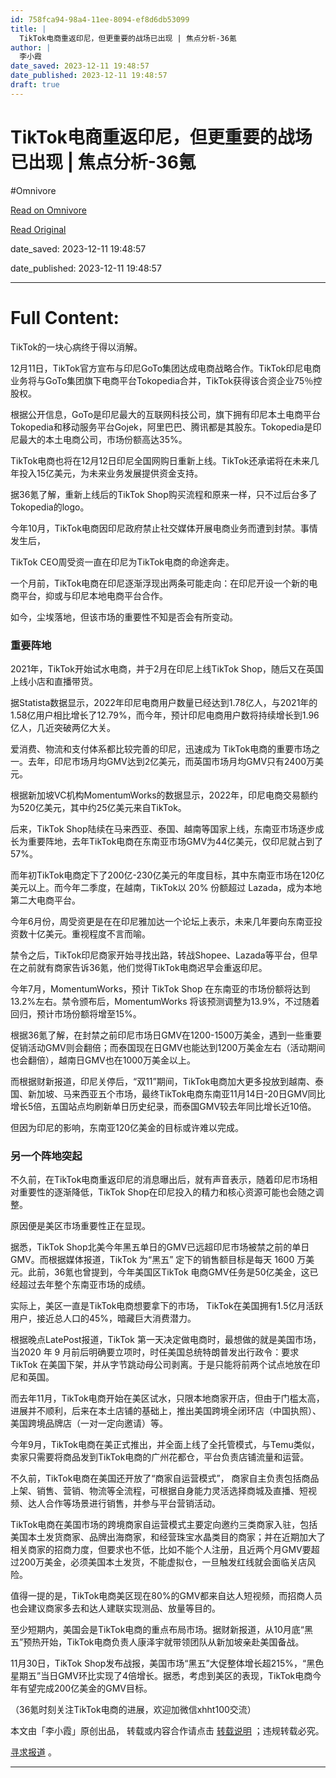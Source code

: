 ```yaml
---
id: 758fca94-98a4-11ee-8094-ef8d6db53099
title: |
  TikTok电商重返印尼，但更重要的战场已出现 | 焦点分析-36氪
author: |
  李小霞
date_saved: 2023-12-11 19:48:57
date_published: 2023-12-11 19:48:57
draft: true
---
```


# TikTok电商重返印尼，但更重要的战场已出现 | 焦点分析-36氪
#Omnivore

[Read on Omnivore](https://omnivore.app/me/tik-tok-36-18c5c3893be)

[Read Original](https://36kr.com/p/2556231256496256?f=rss)

date_saved: 2023-12-11 19:48:57

date_published: 2023-12-11 19:48:57

--- 

# Full Content: 

TikTok的一块心病终于得以消解。

12月11日，TikTok官方宣布与印尼GoTo集团达成电商战略合作。TikTok印尼电商业务将与GoTo集团旗下电商平台Tokopedia合并，TikTok获得该合资企业75％控股权。

根据公开信息，GoTo是印尼最大的互联网科技公司，旗下拥有印尼本土电商平台Tokopedia和移动服务平台Gojek，阿里巴巴、腾讯都是其股东。Tokopedia是印尼最大的本土电商公司，市场份额高达35%。

TikTok电商也将在12月12日印尼全国网购日重新上线。TikTok还承诺将在未来几年投入15亿美元，为未来业务发展提供资金支持。

据36氪了解，重新上线后的TikTok Shop购买流程和原来一样，只不过后台多了Tokopedia的logo。

今年10月，TikTok电商因印尼政府禁止社交媒体开展电商业务而遭到封禁。事情发生后，

TikTok CEO周受资一直在印尼为TikTok电商的命途奔走。

一个月前，TikTok电商在印尼逐渐浮现出两条可能走向：在印尼开设一个新的电商平台，抑或与印尼本地电商平台合作。

如今，尘埃落地，但该市场的重要性不知是否会有所变动。

### **重要阵地**

2021年，TikTok开始试水电商，并于2月在印尼上线TikTok Shop，随后又在英国上线小店和直播带货。

据Statista数据显示，2022年印尼电商用户数量已经达到1.78亿人，与2021年的1.58亿用户相比增长了12.79%，而今年，预计印尼电商用户数将持续增长到1.96亿人，几近突破两亿大关。

爱消费、物流和支付体系都比较完善的印尼，迅速成为 TikTok电商的重要市场之一。去年，印尼市场月均GMV达到2亿美元，而英国市场月均GMV只有2400万美元。

根据新加坡VC机构MomentumWorks的数据显示，2022年，印尼电商交易额约为520亿美元，其中约25亿美元来自TikTok。

后来，TikTok Shop陆续在马来西亚、泰国、越南等国家上线，东南亚市场逐步成长为重要阵地，去年TikTok电商在东南亚市场GMV为44亿美元，仅印尼就占到了57%。

而年初TikTok电商定下了200亿-230亿美元的年度目标，其中东南亚市场在120亿美元以上。而今年二季度，在越南，TikTok以 20% 份额超过 Lazada，成为本地第二大电商平台。

今年6月份，周受资更是在在印尼雅加达一个论坛上表示，未来几年要向东南亚投资数十亿美元。重视程度不言而喻。

禁令之后，TikTok印尼商家开始寻找出路，转战Shopee、Lazada等平台，但早在之前就有商家告诉36氪，他们觉得TikTok电商迟早会重返印尼。

今年7月，MomentumWorks，预计 TikTok Shop 在东南亚的市场份额将达到13.2%左右。禁令颁布后，MomentumWorks 将该预测调整为13.9%，不过随着回归，预计市场份额将增至15%。

根据36氪了解，在封禁之前印尼市场日GMV在1200-1500万美金，遇到一些重要促销活动GMV则会翻倍；而泰国现在日GMV也能达到1200万美金左右（活动期间也会翻倍），越南日GMV也在1000万美金以上。

而根据财新报道，印尼关停后，“双11”期间，TikTok电商加大更多投放到越南、泰国、新加坡、马来西亚五个市场，最终TikTok电商东南亚11月14日-20日GMV同比增长5倍，五国站点均刷新单日历史纪录，而泰国GMV较去年同比增长近10倍。

但因为印尼的影响，东南亚120亿美金的目标或许难以完成。

### **另一个阵地突起**

不久前，在TikTok电商重返印尼的消息曝出后，就有声音表示，随着印尼市场相对重要性的逐渐降低，TikTok Shop在印尼投入的精力和核心资源可能也会随之调整。

原因便是美区市场重要性正在显现。

据悉，TikTok Shop北美今年黑五单日的GMV已远超印尼市场被禁之前的单日GMV。而根据媒体报道，TikTok 为“黑五” 定下的销售额目标是每天 1600 万美元。此前，36氪也曾提到，今年美国区TikTok 电商GMV任务是50亿美金，这已经超过去年整个东南亚市场的成绩。

实际上，美区一直是TikTok电商想要拿下的市场， TikTok在美国拥有1.5亿月活跃用户，接近总人口的45%，暗藏巨大消费潜力。

根据晚点LatePost报道，TikTok 第一天决定做电商时，最想做的就是美国市场，当2020 年 9 月前后明确要立项时，时任美国总统特朗普发出行政令：要求 TikTok 在美国下架，并从字节跳动母公司剥离。于是只能将前两个试点地放在印尼和英国。

而去年11月，TikTok电商开始在美区试水，只限本地商家开店，但由于门槛太高，进展并不顺利，后来在本土店铺的基础上，推出美国跨境全闭环店（中国执照）、美国跨境品牌店（一对一定向邀请）等。

今年9月，TikTok电商在美正式推出，并全面上线了全托管模式，与Temu类似，卖家只需要将商品发到TikTok电商的广州花都仓，平台负责店铺流量和运营。

不久前，TikTok电商在美国还开放了“商家自运营模式”， 商家自主负责包括商品上架、销售、营销、物流等全流程，可根据自身能力灵活选择商城及直播、短视频、达人合作等场景进行销售，并参与平台营销活动。

TikTok电商在美国市场的跨境商家自运营模式主要定向邀约三类商家入驻，包括美国本土发货商家、品牌出海商家，和经营珠宝水晶类目的商家；并在近期加大了相关商家的招商力度，但要求也不低，比如不能个人注册，且近两个月GMV要超过200万美金，必须美国本土发货，不能虚拟仓，一旦触发红线就会面临关店风险。

值得一提的是，TikTok电商美区现在80%的GMV都来自达人短视频，而招商人员也会建议商家多去和达人建联实现测品、放量等目的。

至少短期内，美国会是TikTok电商的重点布局市场。据财新报道，从10月底“黑五”预热开始，TikTok电商负责人康泽宇就带领团队从新加坡亲赴美国备战。

11月30日，TikTok Shop发布战报，美国市场“黑五”大促整体增长超215%，“黑色星期五”当日GMV环比实现了4倍增长。据悉，考虑到美区的表现，TikTok电商今年有望完成200亿美金的GMV目标。

（36氪时刻关注TikTok电商的进展，欢迎加微信xhht100交流）

本文由「李小霞」原创出品， 转载或内容合作请点击 [转载说明](https://36kr.com/p/5093872) ；违规转载必究。

[寻求报道](https://36kr.com/seek-report) 。

---

